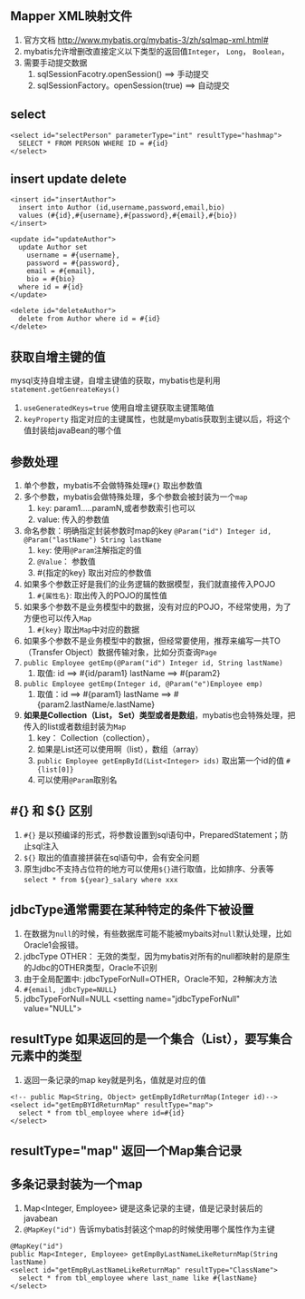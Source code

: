 ## Mapper XML映射文件 
1. 官方文档 http://www.mybatis.org/mybatis-3/zh/sqlmap-xml.html#
2. mybatis允许增删改直接定义以下类型的返回值`Integer`， `Long`， `Boolean`，
3. 需要手动提交数据
    1. sqlSessionFacotry.openSession()  ==> 手动提交
    2. sqlSessionFactory。openSession(true) ==> 自动提交

## select 
```
<select id="selectPerson" parameterType="int" resultType="hashmap">
  SELECT * FROM PERSON WHERE ID = #{id}
</select>
```
## insert update delete
```
<insert id="insertAuthor">
  insert into Author (id,username,password,email,bio)
  values (#{id},#{username},#{password},#{email},#{bio})
</insert>

<update id="updateAuthor">
  update Author set
    username = #{username},
    password = #{password},
    email = #{email},
    bio = #{bio}
  where id = #{id}
</update>

<delete id="deleteAuthor">
  delete from Author where id = #{id}
</delete>
```

## 获取自增主键的值
mysql支持自增主键，自增主键值的获取，mybatis也是利用`statement.getGenreateKeys()`
1. `useGeneratedKeys=true` 使用自增主键获取主键策略值
2. `keyProperty` 指定对应的主键属性，也就是mybatis获取到主键以后，将这个值封装给javaBean的哪个值

## 参数处理
1. 单个参数，mybatis不会做特殊处理`#{}` 取出参数值
2. 多个参数，mybatis会做特殊处理，多个参数会被封装为一个`map`
    1. `key`: param1.....paramN,或者参数索引也可以
    2. value: 传入的参数值
3. 命名参数：明确指定封装参数时map的key `@Param("id") Integer id, @Param("lastName") String lastName`
    1. `key`: 使用`@Param`注解指定的值
    2. `@Value`： 参数值
    3. #{指定的key} 取出对应的参数值
4. 如果多个参数正好是我们的业务逻辑的数据模型，我们就直接传入POJO
    1. `#{属性名}`: 取出传入的POJO的属性值
5. 如果多个参数不是业务模型中的数据，没有对应的POJO，不经常使用，为了方便也可以传入`Map`
    1. `#{key}` 取出`Map`中对应的数据
6. 如果多个参数不是业务模型中的数据，但经常要使用，推荐来编写一共TO（Transfer Object）数据传输对象，比如分页查询`Page`
7. `public Employee getEmp(@Param("id") Integer id, String lastName)`
    1. 取值: id ==> #{id/param1}   lastName ==> #{param2}
8. `public Employee getEmp(Integer id, @Param("e")Employee emp)`
    1. 取值：id ==> #{param1}   lastName ==> #{param2.lastName/e.lastName}
9. **如果是Collection（List， Set）类型或者是数组**，mybatis也会特殊处理，把传入的list或者数组封装为`Map`
    1.  key： Collection（collection），
    2.  如果是List还可以使用啊（list），数组（array）
    3.  `public Employee getEmpById(List<Integer> ids)` 取出第一个id的值 `#{list[0]}`
    4.  可以使用`@Param`取别名

## #{} 和 ${} 区别
1. `#{}` 是以预编译的形式，将参数设置到sql语句中，PreparedStatement；防止sql注入
2. `${}` 取出的值直接拼装在sql语句中，会有安全问题
3. 原生jdbc不支持占位符的地方可以使用`${}`进行取值，比如排序、分表等 `select * from ${year}_salary where xxx`

## jdbcType通常需要在某种特定的条件下被设置
1. 在数据为`null`的时候，有些数据库可能不能被mybaits对`null`默认处理，比如Oracle1会报错。
2. jdbcType OTHER： 无效的类型，因为mybatis对所有的null都映射的是原生的Jdbc的OTHER类型，Oracle不识别
3. 由于全局配置中: jdbcTypeForNull=OTHER，Oracle不知，2种解决方法
  1. `#{email, jdbcType=NULL}`
  2. jdbcTypeForNull=NULL \<setting name="jdbcTypeForNull" value="NULL">

## resultType 如果返回的是一个集合（List），要写集合元素中的类型
1. 返回一条记录的map key就是列名，值就是对应的值
```
<!-- public Map<String, Object> getEmpByIdReturnMap(Integer id)-->
<select id="getEmpBYIdReturnMap" resultType="map">
  select * from tbl_employee where id=#{id}
</select>
```

## resultType="map"  返回一个Map集合记录

## 多条记录封装为一个map
1. Map<Integer, Employee> 键是这条记录的主键，值是记录封装后的javabean
2. `@MapKey("id")` 告诉mybatis封装这个map的时候使用哪个属性作为主键
```
@MapKey("id")
public Map<Integer, Employee> getEmpByLastNameLikeReturnMap(String lastName)
<select id="getEmpByLastNameLikeReturnMap" resultType="ClassName">
  select * from tbl_employee where last_name like #{lastName}
</select>
```